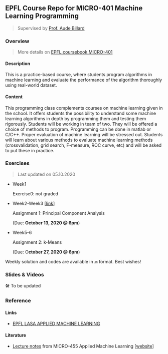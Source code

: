 ## EPFL Course Repo for MICRO-401 Machine Learning Programming

> Supervised by [Prof. Aude Billard](https://people.epfl.ch/aude.billard)

### Overview

> More details on [EPFL coursebook MICRO-401](https://edu.epfl.ch/coursebook/en/machine-learning-programming-MICRO-401)

#### Description

This is a practice-based course, where students program algorithms in machine learning and evaluate the performance of the algorithm thoroughly using real-world dataset.

#### Content

This programming class complements courses on machine learning given in the school. It offers students the possibility to understand some machine learning algorithms in depth by programming them and testing them rigorously. Students will be working in team of two. They will be offered a choice of methods to program. Programming can be done in matlab or C/C++. Proper evaluation of machine learning will be stressed out. Students will learn about various methods to evaluate machine learning methods (crossvalidation, grid search, F-measure, ROC curve, etc) and will be asked to put these in practice.

### Exercises

> Last updated on 05.10.2020

- Week1

  Exercise0: not graded

- Week2-Week3 [[link](https://github.com/hibetterheyj/EPFL_MICRO-401/tree/master/Week3_4)]

  Assignment 1: Principal Component Analysis
  
  (Due: **October 13, 2020 @ 6pm**)
  
- Week5-6

  Assignment 2: k-Means

  (Due: O**ctober 27, 2020 @ 6pm**)

Weekly solution and codes are available in`.m` format. Best wishes!

### Slides & Videos

🛠 To be updated

### Reference

#### Links

- [EPFL LASA APPLIED MACHINE LEARNING](http://lasa.epfl.ch/teaching/lectures/ML_Msc/index.php)

#### Literature

- [Lecture notes](http://lasa.epfl.ch/teaching/lectures/ML_Msc/Lecture_Notes/ML_Lecture_Notes_v2016-AML.pdf) from MICRO-455 Applied Machine Learning [[website](http://lasa.epfl.ch/teaching/lectures/ML_Msc/index.php)]